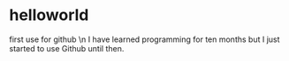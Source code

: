 # helloworld
first use for github \n
I have learned programming for ten months but I just started to use Github until then.
